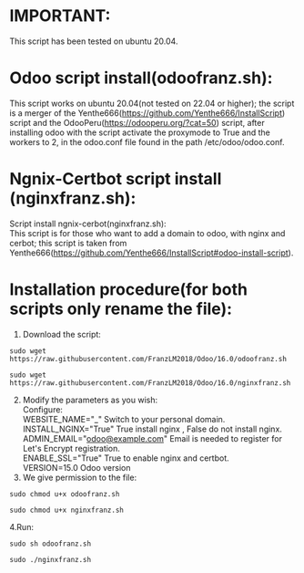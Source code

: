 # IMPORTANT:
This script has been tested on ubuntu 20.04.

# Odoo script install(odoofranz.sh):

This script works on ubuntu 20.04(not tested on 22.04 or higher); the script is a merger of the Yenthe666(https://github.com/Yenthe666/InstallScript) 
script and the OdooPeru(https://odooperu.org/?cat=50) script, after installing odoo with the script activate the proxymode to True and the workers to 2,
in the odoo.conf file found in the path /etc/odoo/odoo.conf.

# Ngnix-Certbot script install (nginxfranz.sh):

Script install ngnix-cerbot(nginxfranz.sh):<br>
This script is for those who want to add a domain to odoo, with nginx and cerbot; this script is taken from Yenthe666(https://github.com/Yenthe666/InstallScript#odoo-install-script).

# Installation procedure(for both scripts only rename the file):

1. Download the script:<br>

<pre><code class="language-javascript">sudo wget https://raw.githubusercontent.com/FranzLM2018/Odoo/16.0/odoofranz.sh</code></pre>
<pre><code class="language-javascript">sudo wget https://raw.githubusercontent.com/FranzLM2018/Odoo/16.0/nginxfranz.sh</code></pre>


2. Modify the parameters as you wish:<br>
Configure:<br>
WEBSITE_NAME="_" Switch to your personal domain.<br>
INSTALL_NGINX="True" True install nginx , False do not install nginx.<br>
ADMIN_EMAIL="odoo@example.com" Email is needed to register for Let's Encrypt registration.<br>
ENABLE_SSL="True" True to enable nginx and certbot.<br>
VERSION=15.0 Odoo version<br>
3. We give permission to the file:

<pre><code class="language-javascript">sudo chmod u+x odoofranz.sh</code></pre>
<pre><code class="language-javascript">sudo chmod u+x nginxfranz.sh</code></pre>

4.Run:

<pre><code class="language-javascript">sudo sh odoofranz.sh</code></pre>
<pre><code class="language-javascript">sudo ./nginxfranz.sh</code></pre>
